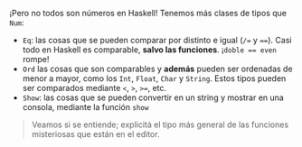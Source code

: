 ¡Pero no todos son números en Haskell! Tenemos más clases de tipos que `Num`:

* `Eq`: las cosas que se pueden comparar por distinto e igual (`/=`  y `==`). Casi todo en Haskell es comparable, **salvo las funciones**. ¡`doble == even` rompe!
* `Ord` las cosas que son comparables y **además** pueden ser ordenadas de menor a mayor, como los `Int`, `Float`, `Char` y `String`. Estos tipos pueden ser comparados mediante `<`, `>`, `>=`, etc.
* `Show`: las cosas que se pueden convertir en un string y mostrar en una consola, mediante la función `show`

> Veamos si se entiende; explicitá el tipo más general de las funciones misteriosas que están en el editor.

 

